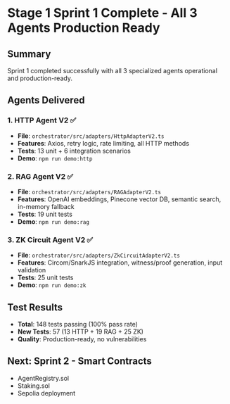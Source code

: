 # Stage 1 Sprint 1 Complete - All 3 Agents Production Ready

## Summary
Sprint 1 completed successfully with all 3 specialized agents operational and production-ready.

## Agents Delivered

### 1. HTTP Agent V2 ✅
- **File**: `orchestrator/src/adapters/HttpAdapterV2.ts`
- **Features**: Axios, retry logic, rate limiting, all HTTP methods
- **Tests**: 13 unit + 6 integration scenarios
- **Demo**: `npm run demo:http`

### 2. RAG Agent V2 ✅
- **File**: `orchestrator/src/adapters/RAGAdapterV2.ts`
- **Features**: OpenAI embeddings, Pinecone vector DB, semantic search, in-memory fallback
- **Tests**: 19 unit tests
- **Demo**: `npm run demo:rag`

### 3. ZK Circuit Agent V2 ✅
- **File**: `orchestrator/src/adapters/ZkCircuitAdapterV2.ts`
- **Features**: Circom/SnarkJS integration, witness/proof generation, input validation
- **Tests**: 25 unit tests
- **Demo**: `npm run demo:zk`

## Test Results
- **Total**: 148 tests passing (100% pass rate)
- **New Tests**: 57 (13 HTTP + 19 RAG + 25 ZK)
- **Quality**: Production-ready, no vulnerabilities

## Next: Sprint 2 - Smart Contracts
- AgentRegistry.sol
- Staking.sol
- Sepolia deployment
